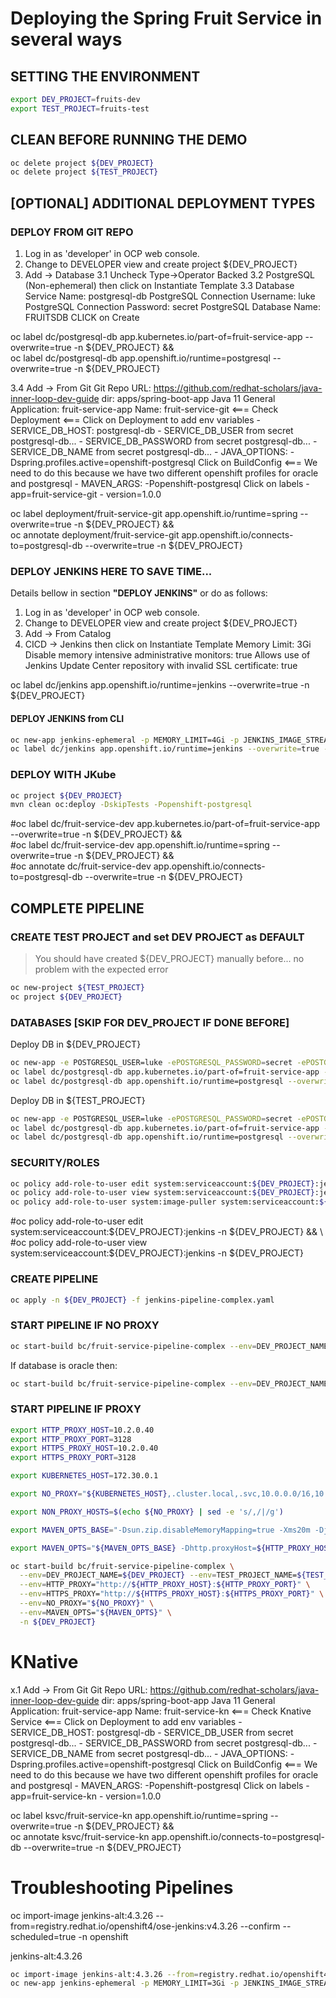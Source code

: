 # Deploying the Spring Fruit Service in several ways

## SETTING THE ENVIRONMENT

```sh
export DEV_PROJECT=fruits-dev
export TEST_PROJECT=fruits-test
```

## CLEAN BEFORE RUNNING THE DEMO

```sh
oc delete project ${DEV_PROJECT}
oc delete project ${TEST_PROJECT}
```

## [OPTIONAL] ADDITIONAL DEPLOYMENT TYPES

### DEPLOY FROM GIT REPO

1. Log in as 'developer' in OCP web console.
2. Change to DEVELOPER view and create project ${DEV_PROJECT}
3. Add -> Database
3.1 Uncheck Type->Operator Backed
3.2 PostgreSQL (Non-ephemeral) then click on Instantiate Template
3.3 Database Service Name: postgresql-db
    PostgreSQL Connection Username: luke
    PostgreSQL Connection Password: secret
    PostgreSQL Database Name: FRUITSDB
    CLICK on Create

oc label dc/postgresql-db app.kubernetes.io/part-of=fruit-service-app --overwrite=true -n ${DEV_PROJECT} && \
oc label dc/postgresql-db app.openshift.io/runtime=postgresql --overwrite=true -n ${DEV_PROJECT}

3.4 Add -> From Git
    Git Repo URL: https://github.com/redhat-scholars/java-inner-loop-dev-guide dir: apps/spring-boot-app
    Java 11
    General Application: fruit-service-app 
    Name: fruit-service-git <===
    Check Deployment <===
    Click on Deployment to add env variables
    - SERVICE_DB_HOST: postgresql-db
    - SERVICE_DB_USER from secret postgresql-db...
    - SERVICE_DB_PASSWORD from secret postgresql-db...
    - SERVICE_DB_NAME from secret postgresql-db...
    - JAVA_OPTIONS: -Dspring.profiles.active=openshift-postgresql
    Click on BuildConfig <=== We need to do this because we have two different openshift profiles for oracle and postgresql
    - MAVEN_ARGS: -Popenshift-postgresql
    Click on labels
    - app=fruit-service-git
    - version=1.0.0

oc label deployment/fruit-service-git app.openshift.io/runtime=spring --overwrite=true -n ${DEV_PROJECT} && \
oc annotate deployment/fruit-service-git app.openshift.io/connects-to=postgresql-db --overwrite=true -n ${DEV_PROJECT}

### DEPLOY JENKINS HERE TO SAVE TIME... 

Details bellow in section **"DEPLOY JENKINS"** or do as follows:

1. Log in as 'developer' in OCP web console.
2. Change to DEVELOPER view and create project ${DEV_PROJECT}
3. Add -> From Catalog
4. CICD -> Jenkins then click on Instantiate Template
   Memory Limit: 3Gi
   Disable memory intensive administrative monitors: true
   Allows use of Jenkins Update Center repository with invalid SSL certificate: true

oc label dc/jenkins app.openshift.io/runtime=jenkins --overwrite=true -n ${DEV_PROJECT} 

#### DEPLOY JENKINS from CLI

```sh
oc new-app jenkins-ephemeral -p MEMORY_LIMIT=4Gi -p JENKINS_IMAGE_STREAM_TAG=jenkins:2 -n ${DEV_PROJECT}
oc label dc/jenkins app.openshift.io/runtime=jenkins --overwrite=true -n ${DEV_PROJECT} 
```

### DEPLOY WITH JKube

```sh
oc project ${DEV_PROJECT}
mvn clean oc:deploy -DskipTests -Popenshift-postgresql
```

#oc label dc/fruit-service-dev app.kubernetes.io/part-of=fruit-service-app --overwrite=true -n ${DEV_PROJECT} && \
#oc label dc/fruit-service-dev app.openshift.io/runtime=spring --overwrite=true -n ${DEV_PROJECT} && \
#oc annotate dc/fruit-service-dev app.openshift.io/connects-to=postgresql-db --overwrite=true -n ${DEV_PROJECT} 

## COMPLETE PIPELINE

### CREATE TEST PROJECT and set DEV PROJECT as DEFAULT

> You should have created ${DEV_PROJECT} manually before... no problem with the expected error

```sh
oc new-project ${TEST_PROJECT}
oc project ${DEV_PROJECT}
```

### DATABASES [SKIP FOR DEV_PROJECT IF DONE BEFORE]

Deploy DB in ${DEV_PROJECT}

```sh
oc new-app -e POSTGRESQL_USER=luke -ePOSTGRESQL_PASSWORD=secret -ePOSTGRESQL_DATABASE=FRUITSDB centos/postgresql-10-centos7 --as-deployment-config=true --name=postgresql-db -n ${DEV_PROJECT}
oc label dc/postgresql-db app.kubernetes.io/part-of=fruit-service-app -n ${DEV_PROJECT} && \
oc label dc/postgresql-db app.openshift.io/runtime=postgresql --overwrite=true -n ${DEV_PROJECT} 
```

Deploy DB in ${TEST_PROJECT}

```sh
oc new-app -e POSTGRESQL_USER=luke -ePOSTGRESQL_PASSWORD=secret -ePOSTGRESQL_DATABASE=FRUITSDB centos/postgresql-10-centos7 --as-deployment-config=true --name=postgresql-db -n ${TEST_PROJECT}
oc label dc/postgresql-db app.kubernetes.io/part-of=fruit-service-app -n ${TEST_PROJECT} && \
oc label dc/postgresql-db app.openshift.io/runtime=postgresql --overwrite=true -n ${TEST_PROJECT} 
```

### SECURITY/ROLES

```sh
oc policy add-role-to-user edit system:serviceaccount:${DEV_PROJECT}:jenkins -n ${TEST_PROJECT} && \
oc policy add-role-to-user view system:serviceaccount:${DEV_PROJECT}:jenkins -n ${TEST_PROJECT} && \
oc policy add-role-to-user system:image-puller system:serviceaccount:${TEST_PROJECT}:default -n ${DEV_PROJECT}
```

#oc policy add-role-to-user edit system:serviceaccount:${DEV_PROJECT}:jenkins -n ${DEV_PROJECT} && \
#oc policy add-role-to-user view system:serviceaccount:${DEV_PROJECT}:jenkins -n ${DEV_PROJECT}

### CREATE PIPELINE

```sh
oc apply -n ${DEV_PROJECT} -f jenkins-pipeline-complex.yaml
```

### START PIPELINE IF NO PROXY

```sh
oc start-build bc/fruit-service-pipeline-complex --env=DEV_PROJECT_NAME=${DEV_PROJECT} --env=TEST_PROJECT_NAME=${TEST_PROJECT} -n ${DEV_PROJECT}
```

If database is oracle then:

```sh
oc start-build bc/fruit-service-pipeline-complex --env=DEV_PROJECT_NAME=${DEV_PROJECT} --env=TEST_PROJECT_NAME=${TEST_PROJECT} --env=ACTIVE_PROFILE=openshift-oracle -n ${DEV_PROJECT}
```

### START PIPELINE IF PROXY

```sh
export HTTP_PROXY_HOST=10.2.0.40
export HTTP_PROXY_PORT=3128
export HTTPS_PROXY_HOST=10.2.0.40
export HTTPS_PROXY_PORT=3128

export KUBERNETES_HOST=172.30.0.1

export NO_PROXY="${KUBERNETES_HOST},.cluster.local,.svc,10.0.0.0/16,10.128.0.0/14,10.2.10.0/28,127.0.0.1,172.30.0.0/16,api-int.ocp4.dcst.cartasi.local,dcst.cartasi.local,etcd-0.ocp4.dcst.cartasi.local,etcd-1.ocp4.dcst.cartasi.local,etcd-2.ocp4.dcst.cartasi.local,localhost"

export NON_PROXY_HOSTS=$(echo ${NO_PROXY} | sed -e 's/,/|/g')

export MAVEN_OPTS_BASE="-Dsun.zip.disableMemoryMapping=true -Xms20m -Djava.security.egd=file:/dev/./urandom -XX:+UnlockExperimentalVMOptions -Dsun.zip.disableMemoryMapping=true"

export MAVEN_OPTS="${MAVEN_OPTS_BASE} -Dhttp.proxyHost=${HTTP_PROXY_HOST} -Dhttp.proxyPort=${HTTP_PROXY_PORT} -Dhttps.proxyHost=${HTTPS_PROXY_HOST} -Dhttps.proxyPort=${HTTPS_PROXY_PORT} -Dhttp.nonProxyHosts=\"${NON_PROXY_HOSTS}\""

oc start-build bc/fruit-service-pipeline-complex \
  --env=DEV_PROJECT_NAME=${DEV_PROJECT} --env=TEST_PROJECT_NAME=${TEST_PROJECT} \
  --env=HTTP_PROXY="http://${HTTP_PROXY_HOST}:${HTTP_PROXY_PORT}" \
  --env=HTTPS_PROXY="http://${HTTPS_PROXY_HOST}:${HTTPS_PROXY_PORT}" \
  --env=NO_PROXY="${NO_PROXY}" \
  --env=MAVEN_OPTS="${MAVEN_OPTS}" \
  -n ${DEV_PROJECT}
```

# KNative

x.1 Add -> From Git
    Git Repo URL: https://github.com/redhat-scholars/java-inner-loop-dev-guide dir: apps/spring-boot-app
    Java 11
    General Application: fruit-service-app 
    Name: fruit-service-kn <===
    Check Knative Service <===
    Click on Deployment to add env variables
    - SERVICE_DB_HOST: postgresql-db
    - SERVICE_DB_USER from secret postgresql-db...
    - SERVICE_DB_PASSWORD from secret postgresql-db...
    - SERVICE_DB_NAME from secret postgresql-db...
    - JAVA_OPTIONS: -Dspring.profiles.active=openshift-postgresql
    Click on BuildConfig <=== We need to do this because we have two different openshift profiles for oracle and postgresql
    - MAVEN_ARGS: -Popenshift-postgresql
    Click on labels
    - app=fruit-service-kn
    - version=1.0.0

oc label ksvc/fruit-service-kn app.openshift.io/runtime=spring --overwrite=true -n ${DEV_PROJECT} && \
oc annotate ksvc/fruit-service-kn app.openshift.io/connects-to=postgresql-db --overwrite=true -n ${DEV_PROJECT}

# Troubleshooting Pipelines

oc import-image jenkins-alt:4.3.26 --from=registry.redhat.io/openshift4/ose-jenkins:v4.3.26 --confirm --scheduled=true -n openshift

jenkins-alt:4.3.26

```sh
oc import-image jenkins-alt:4.3.26 --from=registry.redhat.io/openshift4/ose-jenkins:v4.3.26 --confirm --scheduled=true -n openshift
oc new-app jenkins-ephemeral -p MEMORY_LIMIT=3Gi -p JENKINS_IMAGE_STREAM_TAG=jenkins-alt:4.3.26 -n ${DEV_PROJECT}
```



